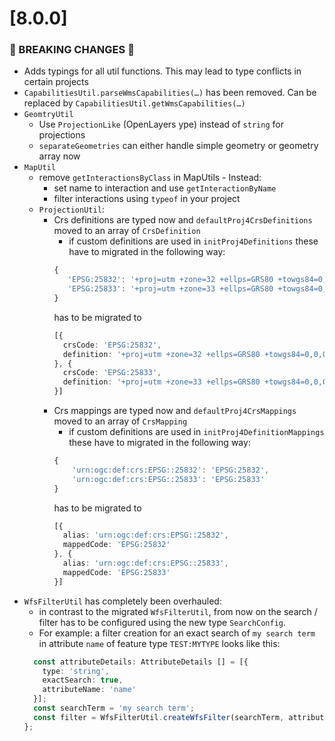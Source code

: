 # [8.0.0]

### :rotating_light: BREAKING CHANGES :rotating_light:

* Adds typings for all util functions. This may lead to type conflicts in certain projects
* `CapabilitiesUtil.parseWmsCapabilities(…)` has been removed. Can be replaced by `CapabilitiesUtil.getWmsCapabilities(…)`
* `GeomtryUtil`
  * Use `ProjectionLike` (OpenLayers ype) instead of `string` for projections
  * `separateGeometries` can either handle simple geometry or geometry array now
* `MapUtil`
  * remove `getInteractionsByClass` in MapUtils - Instead:
    * set name to interaction and use `getInteractionByName`
    * filter interactions using `typeof` in your project
  * `ProjectionUtil`:
    * Crs definitions are typed now and `defaultProj4CrsDefinitions` moved to an array of `CrsDefinition`
      * if custom definitions are used in `initProj4Definitions` these have to migrated in the following way:
      ```javascript
      {
         'EPSG:25832': '+proj=utm +zone=32 +ellps=GRS80 +towgs84=0,0,0,0,0,0,0 +units=m +no_defs',
         'EPSG:25833': '+proj=utm +zone=33 +ellps=GRS80 +towgs84=0,0,0,0,0,0,0 +units=m +no_defs'
      }
      ```
      has to be migrated to
      ```typescript
      [{
        crsCode: 'EPSG:25832',
        definition: '+proj=utm +zone=32 +ellps=GRS80 +towgs84=0,0,0,0,0,0,0 +units=m +no_defs'
      }, {
        crsCode: 'EPSG:25833',
        definition: '+proj=utm +zone=33 +ellps=GRS80 +towgs84=0,0,0,0,0,0,0 +units=m +no_defs'}
      }]
      ```
    * Crs mappings are typed now and `defaultProj4CrsMappings` moved to an array of `CrsMapping`
      * if custom definitions are used in `initProj4DefinitionMappings` these have to migrated in the following way:
      ```javascript
      {
          'urn:ogc:def:crs:EPSG::25832': 'EPSG:25832',
          'urn:ogc:def:crs:EPSG::25833': 'EPSG:25833'
      }
      ```
      has to be migrated to
      ```typescript
      [{
        alias: 'urn:ogc:def:crs:EPSG::25832',
        mappedCode: 'EPSG:25832'
      }, {
        alias: 'urn:ogc:def:crs:EPSG::25833',
        mappedCode: 'EPSG:25833'
      }]
      ```
* `WfsFilterUtil` has completely been overhauled:
  * in contrast to the migrated `WfsFilterUtil`, from now on the search / filter has to be configured using the new type `SearchConfig`.
  * For example: a filter creation for an exact search of `my search term` in attribute `name` of feature type `TEST:MYTYPE` looks like this:
  ```typescript
    const attributeDetails: AttributeDetails [] = [{
      type: 'string',
      exactSearch: true,
      attributeName: 'name'
    }];
    const searchTerm = 'my search term';
    const filter = WfsFilterUtil.createWfsFilter(searchTerm, attributeDetails);
  };
  ```
